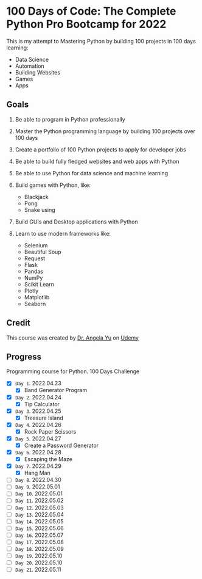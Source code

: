 # 100 Days of Code: The Complete Python Pro Bootcamp for 2022

This is my attempt to Mastering Python by building 100 projects in 100 days learning:

-   Data Science
-   Automation
-   Building Websites
-   Games
-   Apps

## Goals

1. Be able to program in Python professionally
2. Master the Python programming language by building 100 projects over 100 days
3. Create a portfolio of 100 Python projects to apply for developer jobs
4. Be able to build fully fledged websites and web apps with Python
5. Be able to use Python for data science and machine learning
6. Build games with Python, like:

    - Blackjack
    - Pong
    - Snake using

7. Build GUIs and Desktop applications with Python
8. Learn to use modern frameworks like:

    - Selenium
    - Beautiful Soup
    - Request
    - Flask
    - Pandas
    - NumPy
    - Scikit Learn
    - Plotly
    - Matplotlib
    - Seaborn

## Credit

This course was created by [Dr. Angela Yu](https://www.udemy.com/course/100-days-of-code/#instructor-1) on [Udemy](https://www.udemy.com/course/100-days-of-code/)

## Progress

Programming course for Python. 100 Days Challenge

-   [x] `Day 1`. 2022.04.23
    -   [x] Band Generator Program
-   [x] `Day 2`. 2022.04.24
    -   [x] Tip Calculator
-   [x] `Day 3`. 2022.04.25
    -   [x] Treasure Island
-   [x] `Day 4`. 2022.04.26
    -   [x] Rock Paper Scissors
-   [x] `Day 5`. 2022.04.27
    -   [x] Create a Password Generator
-   [x] `Day 6`. 2022.04.28
    -   [x] Escaping the Maze
-   [x] `Day 7`. 2022.04.29
    -   [x] Hang Man
-   [ ] `Day 8`. 2022.04.30
-   [ ] `Day 9`. 2022.05.01
-   [ ] `Day 10`. 2022.05.01
-   [ ] `Day 11`. 2022.05.02
-   [ ] `Day 12`. 2022.05.03
-   [ ] `Day 13`. 2022.05.04
-   [ ] `Day 14`. 2022.05.05
-   [ ] `Day 15`. 2022.05.06
-   [ ] `Day 16`. 2022.05.07
-   [ ] `Day 17`. 2022.05.08
-   [ ] `Day 18`. 2022.05.09
-   [ ] `Day 19`. 2022.05.10
-   [ ] `Day 20`. 2022.05.10
-   [ ] `Day 21`. 2022.05.11
